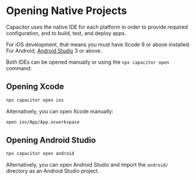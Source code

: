 # Opening Native Projects

Capacitor uses the native IDE for each platform in order to provide required configuration, and to build, test, and deploy apps.

For iOS development, that means you must have Xcode 9 or above installed. For Android, [Android Studio](https://developer.android.com/studio/index.html) 3 or above.

Both IDEs can be opened manually or using the `npx capacitor open` command:

## Opening Xcode

```bash
npx capacitor open ios
```

Alternatively, you can open Xcode manually:

```bash
open ios/App/App.xcworkspace
```

## Opening Android Studio

```bash
npx capacitor open android
```

Alternatively, you can open Android Studio and import the `android/` directory as an Android Studio project.
